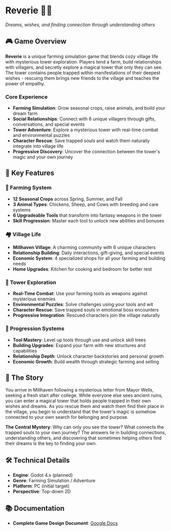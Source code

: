 # Reverie 🌾✨

*Dreams, wishes, and finding connection through understanding others*

## 🎮 Game Overview

**Reverie** is a unique farming simulation game that blends cozy village life with mysterious tower exploration. Players tend a farm, build relationships with villagers, and secretly explore a magical tower that only they can see. The tower contains people trapped within manifestations of their deepest wishes - rescuing them brings new friends to the village and teaches the power of empathy.

### Core Experience
- **Farming Simulation**: Grow seasonal crops, raise animals, and build your dream farm
- **Social Relationships**: Connect with 6 unique villagers through gifts, conversations, and special events
- **Tower Adventure**: Explore a mysterious tower with real-time combat and environmental puzzles
- **Character Rescue**: Save trapped souls and watch them naturally integrate into village life
- **Progressive Discovery**: Uncover the connection between the tower's magic and your own journey

## 🌟 Key Features

### 🌾 Farming System
- **12 Seasonal Crops** across Spring, Summer, and Fall
- **3 Animal Types**: Chickens, Sheep, and Cows with breeding and care systems
- **6 Upgradeable Tools** that transform into fantasy weapons in the tower
- **Skill Progression**: Master each tool to unlock new abilities and bonuses

### 🏘️ Village Life
- **Millhaven Village**: A charming community with 6 unique characters
- **Relationship Building**: Daily interactions, gift-giving, and special events
- **Economic System**: 4 specialized shops for all your farming and building needs
- **Home Upgrades**: Kitchen for cooking and bedroom for better rest

### 🗼 Tower Exploration
- **Real-Time Combat**: Use your farming tools as weapons against mysterious enemies
- **Environmental Puzzles**: Solve challenges using your tools and wit
- **Character Rescue**: Save trapped souls in emotional boss encounters
- **Progressive Integration**: Rescued characters join the village naturally

### 🔧 Progression Systems
- **Tool Mastery**: Level up tools through use and unlock skill trees
- **Building Upgrades**: Expand your farm with new structures and capabilities
- **Relationship Depth**: Unlock character backstories and personal growth
- **Economic Growth**: Build wealth through strategic farming and selling

## 📖 The Story

You arrive in Millhaven following a mysterious letter from Mayor Wells, seeking a fresh start after college. While everyone else sees ancient ruins, you can enter a magical tower that holds people trapped in their own wishes and dreams. As you rescue them and watch them find their place in the village, you begin to understand that the tower's magic is somehow connected to your own search for belonging and purpose.

**The Central Mystery**: Why can only you see the tower? What connects the trapped souls to your own journey? The answers lie in building connections, understanding others, and discovering that sometimes helping others find their dreams is the key to finding your own.

## 🛠️ Technical Details

- **Engine**: Godot 4.x (planned)
- **Genre**: Farming Simulation / Adventure
- **Platform**: PC (initial target)
- **Perspective**: Top-down 2D

## 📚 Documentation

- **Complete Game Design Document**: [Google Docs](https://docs.google.com/document/d/1gw-g0hAUNHeFooHR5G6ZrN-ohyu7ETGLoNPYEd45mwc/edit?usp=sharing)
